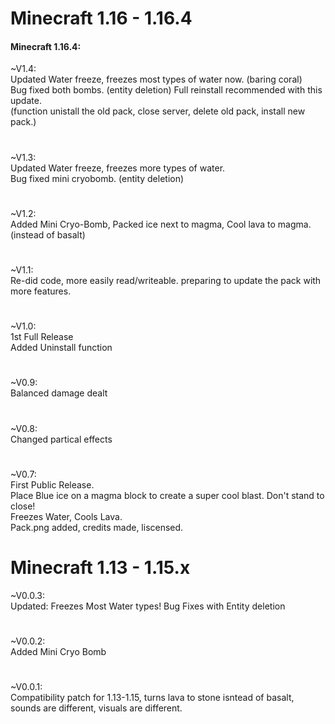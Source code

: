 # Minecraft 1.16 - 1.16.4  
#### Minecraft 1.16.4:  
  ~V1.4:    
Updated Water freeze, freezes most types of water now.  (baring coral)  
Bug fixed both bombs.  (entity deletion)
Full reinstall recommended with this update.   
(function unistall the old pack, close server, delete old pack, install new pack.)  
#
  ~V1.3:    
Updated Water freeze, freezes more types of water.   
Bug fixed mini cryobomb.  (entity deletion)
#
  ~V1.2:    
Added Mini Cryo-Bomb, Packed ice next to magma, Cool lava to magma. (instead of basalt)
#
  ~V1.1:  
Re-did code, more easily read/writeable.  preparing to update the pack with more features.  
#
  ~V1.0:  
  1st Full Release  
Added Uninstall function  
#
  ~V0.9:  
Balanced damage dealt  
#
  ~V0.8:  
Changed partical effects  
#
  ~V0.7:  
  First Public Release.  
Place Blue ice on a magma block to create a super cool blast.  Don't stand to close!  
Freezes Water, Cools Lava.  
Pack.png added, credits made, liscensed.  

# Minecraft 1.13 - 1.15.x
  ~V0.0.3:  
Updated: Freezes Most Water types!
Bug Fixes with Entity deletion
#
  ~V0.0.2:  
Added Mini Cryo Bomb
#
  ~V0.0.1:   
Compatibility patch for 1.13-1.15, turns lava to stone isntead of basalt, sounds are different, visuals are different.  
